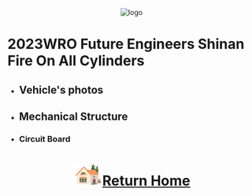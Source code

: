 <div align="center"><img src="../../other/img/logo.png" width="600" alt=" logo"></div>

2023WRO Future Engineers Shinan Fire On All Cylinders  
=====
- ## Vehicle's photos

- ## Mechanical Structure 


- ### Circuit Board



# <div align="center">![HOME](../other/img/Home.png)[Return Home](../)</div> 
